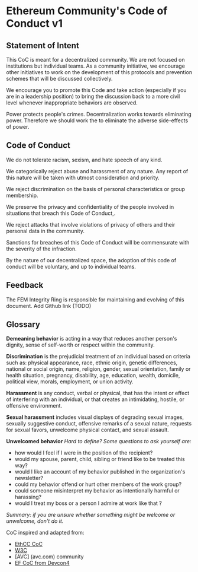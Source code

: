 # Ethereum Community's Code of Conduct v1

## Statement of Intent

This CoC is meant for a decentralized community. We are not focused on institutions but individual teams. As a community initiative, we encourage other initiatives to work on the development of this protocols and prevention schemes that will be discussed collectively.

We encourage you to promote this Code and take action (especially if you are in a leadership position) to bring the discussion back to a more civil level whenever inappropriate behaviors are observed.

Power protects people's crimes. Decentralization works towards eliminating power. Therefore we should work the to eliminate the adverse side-effects of power. 

## Code of Conduct

We do not tolerate racism, sexism, and hate speech of any kind.

We categorically reject abuse and harassment of any nature. Any report of this nature will be taken with utmost consideration and priority. 

We reject discrimination on the basis of personal characteristics or group membership.

We preserve the privacy and confidentiality of the people involved in situations that breach this Code of Conduct,.

We reject attacks that involve violations of privacy of others and their personal data in the community.

Sanctions for breaches of this Code of Conduct will be commensurate with the severity of the infraction.

By the nature of our decentralized space, the adoption of this code of conduct will be voluntary, and up to individual teams. 

## Feedback 

The FEM Integrity Ring is responsible for maintaining and evolving of this document.
Add Github link (TODO)

## Glossary

**Demeaning behavior**
is acting in a way that reduces another person's dignity, sense of self-worth or respect within the community.

**Discrimination**
is the prejudicial treatment of an individual based on criteria such as: physical appearance, race, ethnic origin, genetic differences, national or social origin, name, religion, gender, sexual orientation, family or health situation, pregnancy, disability, age, education, wealth, domicile, political view, morals, employment, or union activity.


**Harassment**
is any conduct, verbal or physical, that has the intent or effect of interfering with an individual, or that creates an intimidating, hostile, or offensive environment.

**Sexual harassment**
includes visual displays of degrading sexual images, sexually suggestive conduct, offensive remarks of a sexual nature, requests for sexual favors, unwelcome physical contact, and sexual assault.

**Unwelcomed behavior**
*Hard to define? Some questions to ask yourself are:*
* how would I feel if I were in the position of the recipient?
* would my spouse, parent, child, sibling or friend like to be treated this way?
* would I like an account of my behavior published in the organization's newsletter?
* could my behavior offend or hurt other members of the work group?
* could someone misinterpret my behavior as intentionally harmful or harassing?
* would I treat my boss or a person I admire at work like that ?

*Summary: if you are unsure whether something might be welcome or unwelcome, don't do it.*

CoC inspired and adapted from: 

- [EthCC CoC](https://ethcc.io/images/EthCC_CoC.pdf)
- [W3C](https://www.w3.org/Consortium/cepc/)
- [AVC] (avc.com) community 
- [EF CoC from Devcon4](https://devcon4.ethereum.org/code-of-conduct)


